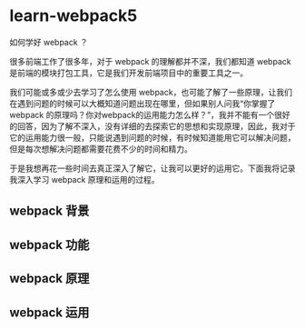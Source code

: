 # learn-webpack5

如何学好 webpack ？

很多前端工作了很多年，对于 webpack 的理解都并不深，我们都知道 webpack 是前端的模块打包工具，它是我们开发前端项目中的重要工具之一。

我们可能或多或少去学习了怎么使用 webpack，也可能了解了一些原理，让我们在遇到问题的时候可以大概知道问题出现在哪里，但如果别人问我“你掌握了 webpack 的原理吗？你对webpack的运用能力怎么样？”，我并不能有一个很好的回答，因为了解不深入，没有详细的去探索它的思想和实现原理，因此，我对于它的运用能力很一般，只能说遇到问题的时候，有时候知道能用它可以解决问题，但是每次想解决问题都需要花费不少的时间和精力。

于是我想再花一些时间去真正深入了解它，让我可以更好的运用它。下面我将记录我深入学习 webpack 原理和运用的过程。

## webpack 背景

## webpack 功能

## webpack 原理

## webpack 运用


